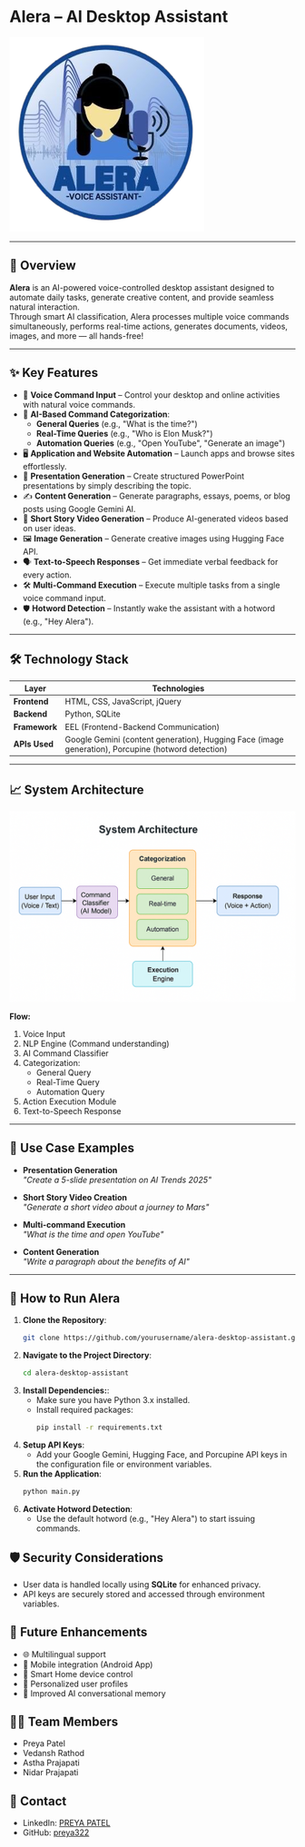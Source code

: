 # Alera – AI Desktop Assistant

![Alera Banner](https://github.com/preya322/SpeakSmart/blob/main/logo.png)

---

## 🚀 Overview

**Alera** is an AI-powered voice-controlled desktop assistant designed to automate daily tasks, generate creative content, and provide seamless natural interaction.  
Through smart AI classification, Alera processes multiple voice commands simultaneously, performs real-time actions, generates documents, videos, images, and more — all hands-free!

---

## ✨ Key Features

- 🎤 **Voice Command Input** – Control your desktop and online activities with natural voice commands.
- 🧠 **AI-Based Command Categorization**:
  - **General Queries** (e.g., "What is the time?")
  - **Real-Time Queries** (e.g., "Who is Elon Musk?")
  - **Automation Queries** (e.g., "Open YouTube", "Generate an image")
- 🖥️ **Application and Website Automation** – Launch apps and browse sites effortlessly.
- 📑 **Presentation Generation** – Create structured PowerPoint presentations by simply describing the topic.
- ✍️ **Content Generation** – Generate paragraphs, essays, poems, or blog posts using Google Gemini AI.
- 🎥 **Short Story Video Generation** – Produce AI-generated videos based on user ideas.
- 🖼️ **Image Generation** – Generate creative images using Hugging Face API.
- 🗣️ **Text-to-Speech Responses** – Get immediate verbal feedback for every action.
- 🛠️ **Multi-Command Execution** – Execute multiple tasks from a single voice command input.
- 🛡️ **Hotword Detection** – Instantly wake the assistant with a hotword (e.g., "Hey Alera").

---

## 🛠️ Technology Stack

| Layer         | Technologies                            |
|---------------|-----------------------------------------|
| **Frontend**  | HTML, CSS, JavaScript, jQuery            |
| **Backend**   | Python, SQLite                          |
| **Framework** | EEL (Frontend-Backend Communication)    |
| **APIs Used** | Google Gemini (content generation), Hugging Face (image generation), Porcupine (hotword detection) |

---

## 📈 System Architecture

![System Architecture Diagram](https://github.com/preya322/SpeakSmart/blob/main/SystemArchitecture.png)

**Flow:**
1. Voice Input
2. NLP Engine (Command understanding)
3. AI Command Classifier
4. Categorization:
   - General Query
   - Real-Time Query
   - Automation Query
5. Action Execution Module
6. Text-to-Speech Response

---

## 🧩 Use Case Examples

- **Presentation Generation**  
  _"Create a 5-slide presentation on AI Trends 2025"_

- **Short Story Video Creation**  
  _"Generate a short video about a journey to Mars"_

- **Multi-command Execution**  
  _"What is the time and open YouTube"_

- **Content Generation**  
  _"Write a paragraph about the benefits of AI"_

---

## 🚀 How to Run Alera

1. **Clone the Repository**:
   ```bash
   git clone https://github.com/yourusername/alera-desktop-assistant.git
   ```
2. **Navigate to the Project Directory**:
   ```bash
   cd alera-desktop-assistant
   ```
3. **Install Dependencies:**:
   - Make sure you have Python 3.x installed.
   - Install required packages:
     ```bash
     pip install -r requirements.txt
     ```
4. **Setup API Keys**:
   - Add your Google Gemini, Hugging Face, and Porcupine API keys in the configuration file or environment variables.
5. **Run the Application**:
   ```bash
   python main.py
   ```
6. **Activate Hotword Detection**:
   - Use the default hotword (e.g., "Hey Alera") to start issuing commands.

## 🛡️ Security Considerations
- User data is handled locally using **SQLite** for enhanced privacy.
- API keys are securely stored and accessed through environment variables.

## 🎯 Future Enhancements
- 🌐 Multilingual support
- 📱 Mobile integration (Android App)
- 🏡 Smart Home device control
- 🎨 Personalized user profiles
- 🤖 Improved AI conversational memory

## 👨‍💻 Team Members
- Preya Patel
- Vedansh Rathod
- Astha Prajapati
- Nidar Prajapati

## 📢 Contact
- LinkedIn: [PREYA PATEL](https://www.linkedin.com/in/preya-patel-31a9612b7/)
- GitHub: [preya322](http://github.com/preya322)
